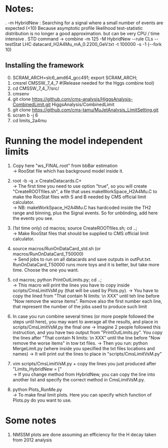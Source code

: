 # Notes:
. -m HybridNew :  Searching for a signal where a small number of events are expected (<10)
                  Because asymptotic profile likelihood test-statistic distribution is no longer a good approximation.
                  but can be very CPU / time intensive 
. STD command  -> combine -m 125 -M HybridNew --rule CLs --testStat LHC datacard_H2A4Mu_mA_0.2200_GeV.txt -t 100000 -s -1 (--fork 10)

## Installing the framework
0. SCRAM_ARCH=slc6_amd64_gcc491; export SCRAM_ARCH;   
1. cmsrel CMSSW_7_4_7 #(Release needed for the Hggs combine tool)   
2. cd CMSSW_7_4_7/src/   
3. cmsenv    
4. git clone https://github.com/cms-analysis/HiggsAnalysis-CombinedLimit.git HiggsAnalysis/CombinedLimit    
5. git clone https://github.com/cms-tamu/MuJetAnalysis_LimitSetting.git    
6. scram b -j 6   
7. cd limits_2a4mu    

# Running the model independent limits
1. Copy here "ws_FINAL.root" from bbBar estimation    
   -> RooStat file which has background model inside it.   

2. root -b -q .x CreateDatacards.C+   
   -> The first time you need to use option "true", so you will create "CreateROOTfiles.sh", a file that uses makeWorkSpace_H2A4Mu.C to make the RooStat files with S and B needed by CMS official limit calculator.   
   -> NB: makeWorkSpace_H2A4Mu.C has hardcoded inside the TH2 range and binning, plus the Signal events. So for unblinding, add here the events you see.   

3. (1st time only) cd macros; source CreateROOTfiles.sh; cd ..;    
   -> Make RooStat files that should be supplied to CMS official limit calculator.    

3. source macros/RunOnDataCard_std.sh (or macros/RunOnDataCard_T50000)    
   -> Send jobs to run on all datacards and save outputs in outPut.txt. RunOnDataCard_T50000 runs more toys and it is better, but take more time. Choose the one you want.    

4. cd macros; python PrintOutLimits.py; cd ..;   
   -> This macro will print the lines you have to copy inside scripts/CmsLimitVsM.py (that will be used by Plots.py). 
   -> You have to copy the lined from "That contain N limits: \n XXX" until teh line before "Now remove the worse items". Remove also the first number each line, that represent the number of the jobs used to produce such limit   

5. In case you run combine several times (or more poeple followed the steps until here), you may want to average all the results, and place in scripts/CmsLimitVsM.py the final one
   -> Imagine 2 people followed this instruction, and you have two output from "PrintOutLimits.py". You copy the lines after "That contain N limits: \n XXX" until the line before "Now remove the worse items" in tow txt files.
   -> Then you run: python MergeLimit.py (where inside you specified the txt files locations and names)
   -> It will print out the lines to place in "scripts/CmsLimitVsM.py"

6. vim scripts/CmsLimitVsM.py + copy the lines you just produced after "Limits_HybridNew = ["    
   -> If you change method from HybridNew, you can copy the line into another list and specify the correct method in CmsLimitVsM.py.    

7. python Plots_RunMe.py    
   -> To make final limit plots. Here you can specify which function of Plots.py do you want to use.    

# Some notes   
1. NMSSM plots are done assuming an efficiency for the H decay taken from 2012 analysis
